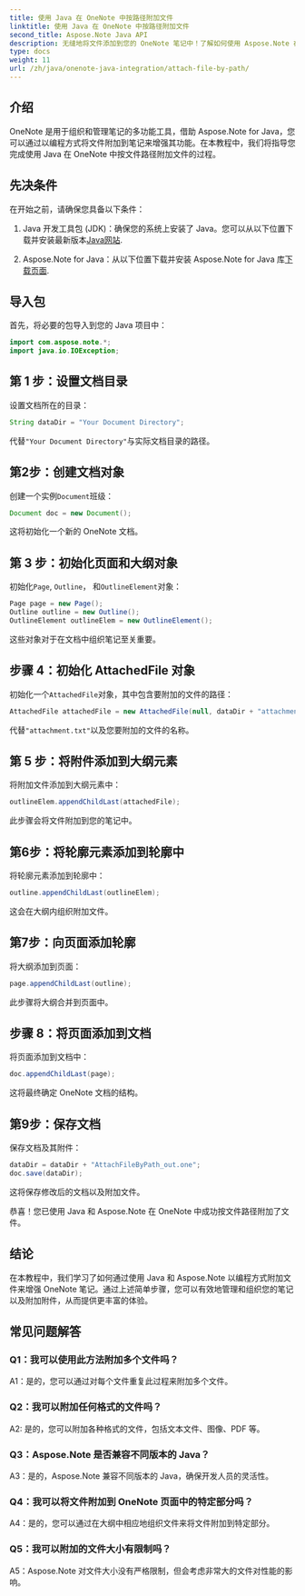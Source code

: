 ```yaml
---
title: 使用 Java 在 OneNote 中按路径附加文件
linktitle: 使用 Java 在 OneNote 中按路径附加文件
second_title: Aspose.Note Java API
description: 无缝地将文件添加到您的 OneNote 笔记中！了解如何使用 Aspose.Note 在 Java 中按路径附加。包含简单指南和代码！ #OneNote #Java #Aspose
type: docs
weight: 11
url: /zh/java/onenote-java-integration/attach-file-by-path/
---
```

## 介绍

OneNote 是用于组织和管理笔记的多功能工具，借助 Aspose.Note for Java，您可以通过以编程方式将文件附加到笔记来增强其功能。在本教程中，我们将指导您完成使用 Java 在 OneNote 中按文件路径附加文件的过程。

## 先决条件

在开始之前，请确保您具备以下条件：

1.  Java 开发工具包 (JDK)：确保您的系统上安装了 Java。您可以从以下位置下载并安装最新版本[Java网站](https://www.oracle.com/java/).
   
2. Aspose.Note for Java：从以下位置下载并安装 Aspose.Note for Java 库[下载页面](https://releases.aspose.com/note/java/).

## 导入包

首先，将必要的包导入到您的 Java 项目中：

```java
import com.aspose.note.*;
import java.io.IOException;
```

## 第 1 步：设置文档目录

设置文档所在的目录：

```java
String dataDir = "Your Document Directory";
```

代替`"Your Document Directory"`与实际文档目录的路径。

## 第2步：创建文档对象

创建一个实例`Document`班级：

```java
Document doc = new Document();
```

这将初始化一个新的 OneNote 文档。

## 第 3 步：初始化页面和大纲对象

初始化`Page`, `Outline`， 和`OutlineElement`对象：

```java
Page page = new Page();
Outline outline = new Outline();
OutlineElement outlineElem = new OutlineElement();
```

这些对象对于在文档中组织笔记至关重要。

## 步骤 4：初始化 AttachedFile 对象

初始化一个`AttachedFile`对象，其中包含要附加的文件的路径：

```java
AttachedFile attachedFile = new AttachedFile(null, dataDir + "attachment.txt");
```

代替`"attachment.txt"`以及您要附加的文件的名称。

## 第 5 步：将附件添加到大纲元素

将附加文件添加到大纲元素中：

```java
outlineElem.appendChildLast(attachedFile);
```

此步骤会将文件附加到您的笔记中。

## 第6步：将轮廓元素添加到轮廓中

将轮廓元素添加到轮廓中：

```java
outline.appendChildLast(outlineElem);
```

这会在大纲内组织附加文件。

## 第7步：向页面添加轮廓

将大纲添加到页面：

```java
page.appendChildLast(outline);
```

此步骤将大纲合并到页面中。

## 步骤 8：将页面添加到文档

将页面添加到文档中：

```java
doc.appendChildLast(page);
```

这将最终确定 OneNote 文档的结构。

## 第9步：保存文档

保存文档及其附件：

```java
dataDir = dataDir + "AttachFileByPath_out.one";
doc.save(dataDir);
```

这将保存修改后的文档以及附加文件。

恭喜！您已使用 Java 和 Aspose.Note 在 OneNote 中成功按文件路径附加了文件。

## 结论

在本教程中，我们学习了如何通过使用 Java 和 Aspose.Note 以编程方式附加文件来增强 OneNote 笔记。通过上述简单步骤，您可以有效地管理和组织您的笔记以及附加附件，从而提供更丰富的体验。

## 常见问题解答

### Q1：我可以使用此方法附加多个文件吗？

A1：是的，您可以通过对每个文件重复此过程来附加多个文件。

### Q2：我可以附加任何格式的文件吗？

A2: 是的，您可以附加各种格式的文件，包括文本文件、图像、PDF 等。

### Q3：Aspose.Note 是否兼容不同版本的 Java？

A3：是的，Aspose.Note 兼容不同版本的 Java，确保开发人员的灵活性。

### Q4：我可以将文件附加到 OneNote 页面中的特定部分吗？

A4：是的，您可以通过在大纲中相应地组织文件来将文件附加到特定部分。

### Q5：我可以附加的文件大小有限制吗？

A5：Aspose.Note 对文件大小没有严格限制，但会考虑非常大的文件对性能的影响。